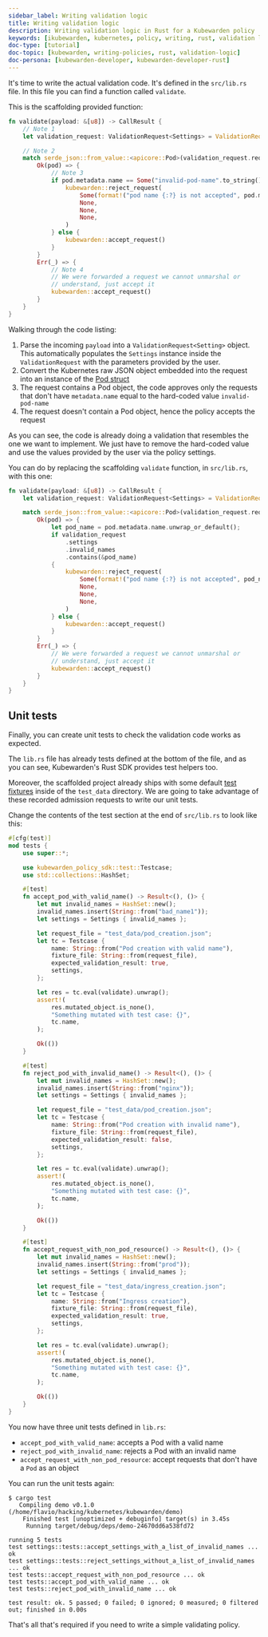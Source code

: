```yaml
---
sidebar_label: Writing validation logic
title: Writing validation logic
description: Writing validation logic in Rust for a Kubewarden policy
keywords: [ikubewarden, kubernetes, policy, writing, rust, validation logic]
doc-type: [tutorial]
doc-topic: [kubewarden, writing-policies, rust, validation-logic]
doc-persona: [kubewarden-developer, kubewarden-developer-rust]
---
```


It's time to write the actual validation code.
It's defined in the `src/lib.rs` file.
In this file you can find a function called `validate`.

This is the scaffolding provided function:

```rust showLineNumbers
fn validate(payload: &[u8]) -> CallResult {
    // Note 1
    let validation_request: ValidationRequest<Settings> = ValidationRequest::new(payload)?;

    // Note 2
    match serde_json::from_value::<apicore::Pod>(validation_request.request.object) {
        Ok(pod) => {
            // Note 3
            if pod.metadata.name == Some("invalid-pod-name".to_string()) {
                kubewarden::reject_request(
                    Some(format!("pod name {:?} is not accepted", pod.metadata.name)),
                    None,
                    None,
                    None,
                )
            } else {
                kubewarden::accept_request()
            }
        }
        Err(_) => {
            // Note 4
            // We were forwarded a request we cannot unmarshal or
            // understand, just accept it
            kubewarden::accept_request()
        }
    }
}
```

Walking through the code listing:

1. Parse the incoming `payload` into a `ValidationRequest<Setting>` object.
This automatically populates the `Settings` instance inside the `ValidationRequest` with the parameters provided by the user.
1. Convert the Kubernetes raw JSON object embedded into the request into an instance of the
[Pod struct](https://arnavion.github.io/k8s-openapi/v0.11.x/k8s_openapi/api/core/v1/struct.Pod.html)
1. The request contains a Pod object, the code approves only the requests that don't have `metadata.name` equal to the hard-coded value `invalid-pod-name`
1. The request doesn't contain a Pod object, hence the policy accepts the request

As you can see, the code is already doing a validation that resembles the one we want to implement.
We just have to remove the hard-coded value and use the values provided by the user via the policy settings.

You can do by replacing the scaffolding `validate` function, in `src/lib.rs`, with this one:

```rust
fn validate(payload: &[u8]) -> CallResult {
    let validation_request: ValidationRequest<Settings> = ValidationRequest::new(payload)?;

    match serde_json::from_value::<apicore::Pod>(validation_request.request.object) {
        Ok(pod) => {
            let pod_name = pod.metadata.name.unwrap_or_default();
            if validation_request
                .settings
                .invalid_names
                .contains(&pod_name)
            {
                kubewarden::reject_request(
                    Some(format!("pod name {:?} is not accepted", pod_name)),
                    None,
                    None,
                    None,
                )
            } else {
                kubewarden::accept_request()
            }
        }
        Err(_) => {
            // We were forwarded a request we cannot unmarshal or
            // understand, just accept it
            kubewarden::accept_request()
        }
    }
}
```

## Unit tests

Finally, you can create unit tests to check the validation code works as
expected.

The `lib.rs` file has already tests defined at the bottom of the file, and as
you can see, Kubewarden's Rust SDK provides test helpers too.

Moreover, the scaffolded project already ships with some default
[test fixtures](https://en.wikipedia.org/wiki/Test_fixture#Software) inside of
the `test_data` directory. We are going to take advantage of these recorded
admission requests to write our unit tests.

Change the contents of the test section at the end of `src/lib.rs` to look like this:

```rust
#[cfg(test)]
mod tests {
    use super::*;

    use kubewarden_policy_sdk::test::Testcase;
    use std::collections::HashSet;

    #[test]
    fn accept_pod_with_valid_name() -> Result<(), ()> {
        let mut invalid_names = HashSet::new();
        invalid_names.insert(String::from("bad_name1"));
        let settings = Settings { invalid_names };

        let request_file = "test_data/pod_creation.json";
        let tc = Testcase {
            name: String::from("Pod creation with valid name"),
            fixture_file: String::from(request_file),
            expected_validation_result: true,
            settings,
        };

        let res = tc.eval(validate).unwrap();
        assert!(
            res.mutated_object.is_none(),
            "Something mutated with test case: {}",
            tc.name,
        );

        Ok(())
    }

    #[test]
    fn reject_pod_with_invalid_name() -> Result<(), ()> {
        let mut invalid_names = HashSet::new();
        invalid_names.insert(String::from("nginx"));
        let settings = Settings { invalid_names };

        let request_file = "test_data/pod_creation.json";
        let tc = Testcase {
            name: String::from("Pod creation with invalid name"),
            fixture_file: String::from(request_file),
            expected_validation_result: false,
            settings,
        };

        let res = tc.eval(validate).unwrap();
        assert!(
            res.mutated_object.is_none(),
            "Something mutated with test case: {}",
            tc.name,
        );

        Ok(())
    }

    #[test]
    fn accept_request_with_non_pod_resource() -> Result<(), ()> {
        let mut invalid_names = HashSet::new();
        invalid_names.insert(String::from("prod"));
        let settings = Settings { invalid_names };

        let request_file = "test_data/ingress_creation.json";
        let tc = Testcase {
            name: String::from("Ingress creation"),
            fixture_file: String::from(request_file),
            expected_validation_result: true,
            settings,
        };

        let res = tc.eval(validate).unwrap();
        assert!(
            res.mutated_object.is_none(),
            "Something mutated with test case: {}",
            tc.name,
        );

        Ok(())
    }
}
```

You now have three unit tests defined in `lib.rs`:

- `accept_pod_with_valid_name`: accepts a Pod with a valid name
- `reject_pod_with_invalid_name`: rejects a Pod with an invalid name
- `accept_request_with_non_pod_resource`: accept requests that don't have a `Pod` as an object

You can run the unit tests again:

```shell
$ cargo test
   Compiling demo v0.1.0 (/home/flavio/hacking/kubernetes/kubewarden/demo)
    Finished test [unoptimized + debuginfo] target(s) in 3.45s
     Running target/debug/deps/demo-24670dd6a538fd72

running 5 tests
test settings::tests::accept_settings_with_a_list_of_invalid_names ... ok
test settings::tests::reject_settings_without_a_list_of_invalid_names ... ok
test tests::accept_request_with_non_pod_resource ... ok
test tests::accept_pod_with_valid_name ... ok
test tests::reject_pod_with_invalid_name ... ok

test result: ok. 5 passed; 0 failed; 0 ignored; 0 measured; 0 filtered out; finished in 0.00s
```

That's all that's required if you need to write a simple validating policy.
